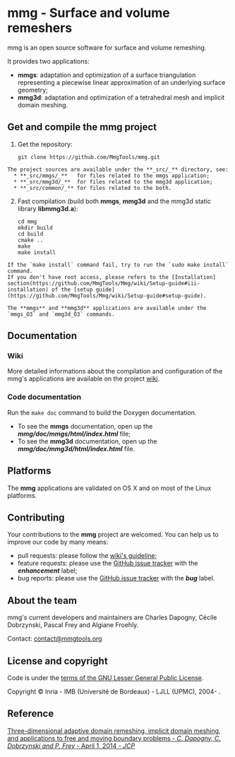 # mmg - Surface and volume remeshers
mmg is an open source software for surface and volume remeshing.

It provides two applications:
  * **mmgs**: adaptation and optimization of a surface triangulation representing a piecewise linear approximation of an underlying surface geometry;
  * **mmg3d**: adaptation and optimization of a tetrahedral mesh and implicit domain meshing.

[//]: # ( comment )

## Get and compile the mmg project
  1. Get the repository:  
      ```Shell
      git clone https://github.com/MmgTools/mmg.git
      ```

    The project sources are available under the **_src/_** directory, see:
      * **_src/mmgs/_**   for files related to the mmgs application;
      * **_src/mmg3d/_**  for files related to the mmg3d application;
      * **_src/common/_** for files related to the both.

  2. Fast compilation (build both **mmgs**, **mmg3d** and the mmg3d static library **libmmg3d.a**):  
      ```Shell
      cd mmg  
      mkdir build  
      cd build  
      cmake ..  
      make  
      make install
      ```
    If the `make install` command fail, try to run the `sudo make install` command.
    If you don't have root access, please refers to the [Installation] section(https://github.com/MmgTools/Mmg/wiki/Setup-guide#iii-installation) of the [setup guide](https://github.com/MmgTools/Mmg/wiki/Setup-guide#setup-guide).

    The **mmgs** and **mmg3d** applications are available under the `mmgs_O3` and `mmg3d_O3` commands. 

## Documentation
### Wiki
More detailed informations about the compilation and configuration of the mmg's applications are available on the project [wiki](https://github.com/MmgTools/mmg/wiki).

### Code documentation
Run the `make doc` command to build the Doxygen documentation.
  * To see the **mmgs** documentation, open up the **_mmg/doc/mmgs/html/index.html_** file;
  * To see the **mmg3d** documentation, open up the **_mmg/doc/mmg3d/html/index.html_** file.

## Platforms
The **mmg** applications are validated on OS X and on most of the Linux platforms. 

## Contributing
Your contributions to the **mmg** project are welcomed. You can help us to improve
our code by many means:
  * pull requests: please follow the [wiki's guideline](https://github.com/MmgTools/Mmg/wiki/Developers-wiki#pull-requests);
  * feature requests: please use the [GitHub issue tracker](https://github.com/MmgTools/mmg/issues/new) with the **_enhancement_** label;
  * bug reports: please use the [GitHub issue tracker](https://github.com/MmgTools/mmg/issues/new) with the **_bug_** label.

## About the team
mmg's current developers and maintainers are Charles Dapogny, Cécile Dobrzynski, Pascal Frey and Algiane Froehly.

Contact: contact@mmgtools.org

## License and copyright
Code is under the [terms of the GNU Lesser General Public License](https://raw.githubusercontent.com/MmgTools/mmg/master/LICENSE).

Copyright © Inria - IMB (Université de Bordeaux) - LJLL (UPMC), 2004- .

## Reference
[Three-dimensional adaptive domain remeshing, implicit domain meshing, and applications to free and moving boundary problems - _C. Dapogny, C. Dobrzynski and P. Frey_ - April 1, 2014 - _JCP_](http://www.sciencedirect.com/science/article/pii/S0021999114000266)